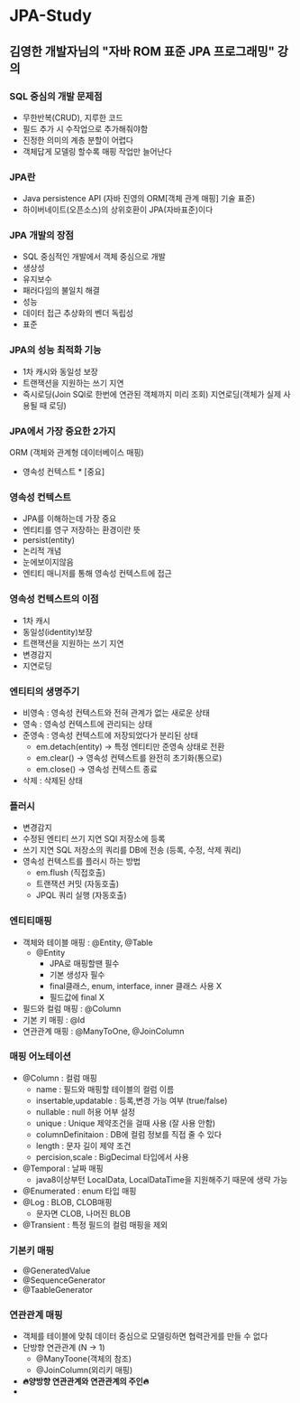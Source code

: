 # JPA-Study
## 김영한 개발자님의 "자바 ROM 표준 JPA 프로그래밍" 강의

### SQL 중심의 개발 문제점
- 무한반복(CRUD), 지루한 코드
- 필드 추가 시 수작업으로 추가해줘야함
- 진정한 의미의 계층 분할이 어렵다
- 객체답게 모델링 할수록 매핑 작업만 늘어난다

### JPA란
- Java persistence API (자바 진영의 ORM[객체 관계 매핑] 기술 표준)
- 하이버네이트(오픈소스)의 상위호환이 JPA(자바표준)이다

### JPA 개발의 장점
- SQL 중심적인 개발에서 객체 중심으로 개발
- 생상성
- 유지보수
- 패러다임의 불일치 해결
- 성능
- 데이터 접근 추상화의 벤더 독립성
- 표준

### JPA의 성능 최적화 기능
- 1차 캐시와 동일성 보장
- 트랜잭션을 지원하는 쓰기 지연
- 즉시로딩(Join SQl로 한번에 연관된 객체까지 미리 조회) 지연로딩(객체가 실제 사용될 때 로딩)
  
### JPA에서 가장 중요한 2가지
ORM (객체와 관계형 데이터베이스 매핑)
* 영속성 컨텍스트 * [중요]


### 영속성 컨텍스트
- JPA를 이해하는데 가장 중요
- 엔티티를 영구 저장하는 환경이란 뜻
- persist(entity)
- 논리적 개념
- 눈에보이지않음
- 엔티티 매니저를 통해 영속성 컨텍스트에 접근

### 영속성 컨텍스트의 이점
- 1차 캐시
- 동일성(identity)보장
- 트랜잭션을 지원하는 쓰기 지연
- 변경감지
- 지연로딩

### 엔티티의 생명주기
- 비영속 : 영속성 컨텍스트와 전혀 관계가 없는 새로운 상태
- 영속 : 영속성 컨텍스트에 관리되는 상태
- 준영속 : 영속성 컨텍스트에 저장되었다가 분리된 상태
  - em.detach(entity) -> 특정 엔티티만 준영속 상태로 전환
  - em.clear() -> 영속성 컨텍스트를 완전히 초기화(통으로)
  - em.close() -> 영속성 컨텍스트 종료
- 삭제 : 삭제된 상태

### 플러시
- 변경감지
- 수정된 엔티티 쓰기 지연 SQl 저장소에 등록
- 쓰기 지연 SQL 저장소의 쿼리를 DB에 전송 (등록, 수정, 삭제 쿼리)
- 영속성 컨텍스트를 플러시 하는 방법
  - em.flush (직접호출)
  - 트랜잭션 커밋 (자동호출)
  - JPQL 쿼리 실행 (자동호출)

### 엔티티매핑
- 객체와 테이블 매핑 : @Entity, @Table
  - @Entity
    - JPA로 매핑할땐 필수
    - 기본 생성자 필수
    - final클래스, enum, interface, inner 클래스 사용 X
    - 필드값에 final X
- 필드와 컬럼 매핑 : @Column
- 기본 키 매핑 : @Id
- 연관관계 매핑 : @ManyToOne, @JoinColumn

### 매핑 어노테이션
- @Column : 컬럼 매핑
  - name : 필드와 매핑할 테이블의 컬럼 이름
  - insertable,updatable : 등록,변경 가능 여부 (true/false)
  - nullable : null 허용 어부 설정
  - unique : Unique 제약조건을 걸때 사용 (잘 사용 안함)
  - columnDefinitaion : DB에 컬럼 정보를 직접 줄 수 있다
  - length : 문자 길이 제약 조건
  - percision,scale : BigDecimal 타입에서 사용
- @Temporal : 날짜 매핑
  - java8이상부턴 LocalData, LocalDataTime을 지원해주기 때문에 생략 가능
- @Enumerated : enum 타입 매핑
- @Log : BLOB, CLOB매핑
  - 문자면 CLOB, 나머진 BLOB
- @Transient : 특정 필드의 컬럼 매핑을 제외

### 기본키 매핑
- @GeneratedValue
- @SequenceGenerator
- @TaableGenerator

### 연관관계 매핑
- 객체를 테이블에 맞춰 데이터 중심으로 모델링하면 협력관게를 만들 수 없다
- 단방향 연관관계 (N -> 1)
  - @ManyToone(객체의 참조)
  - @JoinColumn(외리키 매핑)
- **🔥양방향 연관관계와 연관관계의 주인🔥**
- 

